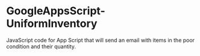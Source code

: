 # GoogleAppsScript-UniformInventory
JavaScript code for App Script that will send an email with items in the poor condition and their quantity.
